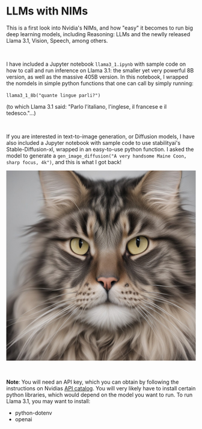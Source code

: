 # LLMs with NIMs

This is a first look into Nvidia's NIMs, and how "easy" it becomes to run big deep learning models, including Reasoning: LLMs and the newlly released Llama 3.1, Vision, Speech, among others. 

<br>

I have included a Jupyter notebook `llama3_1.ipynb` with sample code on how to call and run inference on Llama 3.1: the smaller yet very powerful 8B version, as well as the massive 405B version. In this notebook, I wrapped the nomdels in simple python functions that one can call by simply running:

`llama3_1_8b("quante lingue parli?")`

(to which Llama 3.1 said: "Parlo l'italiano, l'inglese, il francese e il tedesco."...)

<br>

If you are interested in text-to-image generation, or Diffusion models, I have also included a Jupyter notebook with sample code to use stabilityai's Stable-Diffusion-xl, wrapped in an easy-to-use python function. I asked the model to generate a `gen_image_diffusion("A very handsome Maine Coon, sharp focus, 4k")`, and this is what I got back!


![maine_coon](generated_image.png)


<br>

**Note**: You will need an API key, which you can obtain by following the instructions on Nvidias [API catalog](https://build.nvidia.com/explore/discover). You will very likely have to install certain python libraries, which would depend on the model you want to run. To run Llama 3.1, you may want to install:
- python-dotenv
- openai